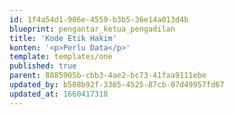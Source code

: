 ```yaml
---
id: 1f4a54d1-906e-4559-b3b5-36e14a013d4b
blueprint: pengantar_ketua_pengadilan
title: 'Kode Etik Hakim'
konten: '<p>Perlu Data</p>'
template: templates/one
published: true
parent: 8885905b-cbb3-4ae2-bc73-41faa9111ebe
updated_by: b508b92f-3365-4525-87cb-07d49957fd67
updated_at: 1660417318
---
```

